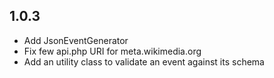 ## 1.0.3

- Add JsonEventGenerator
- Fix few api.php URI for meta.wikimedia.org
- Add an utility class to validate an event against its schema
